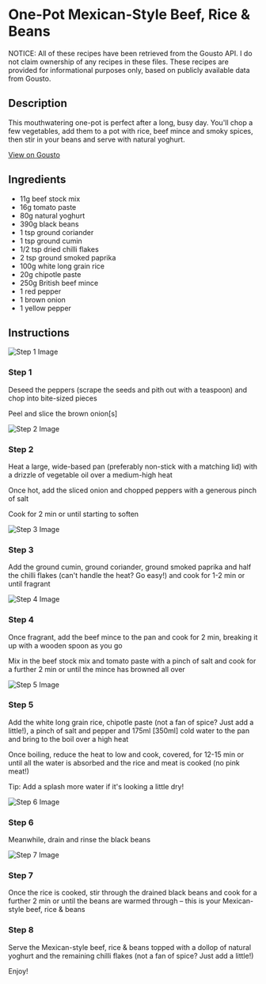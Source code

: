 # One-Pot Mexican-Style Beef, Rice & Beans

NOTICE: All of these recipes have been retrieved from the Gousto API. I do not claim ownership of any recipes in these files. These recipes are provided for informational purposes only, based on publicly available data from Gousto.

## Description

This mouthwatering one-pot is perfect after a long, busy day. You'll chop a few vegetables, add them to a pot with rice, beef mince and smoky spices, then stir in your beans and serve with natural yoghurt. 

[View on Gousto](https://www.gousto.co.uk/recipes/cookbook/one-pot-mexican-beef-rice-beans)

## Ingredients

- 11g beef stock mix
- 16g tomato paste
- 80g natural yoghurt
- 390g black beans
- 1 tsp ground coriander
- 1 tsp ground cumin
- 1/2 tsp dried chilli flakes
- 2 tsp ground smoked paprika
- 100g white long grain rice
- 20g chipotle paste
- 250g British beef mince
- 1 red pepper
- 1 brown onion
- 1 yellow pepper

## Instructions

![Step 1 Image](https://production-media.gousto.co.uk/cms/recipe-step-image/step-1-1641911061617-x200.jpg)

### Step 1

Deseed the peppers (scrape the seeds and pith out with a teaspoon) and chop into bite-sized pieces

Peel and slice the brown onion<span class="text-danger">[s]</span>

![Step 2 Image](https://production-media.gousto.co.uk/cms/recipe-step-image/step-2-1641911068910-x200.jpg)

### Step 2

Heat a large, wide-based pan (preferably non-stick with a matching lid) with a drizzle of vegetable oil over a medium-high heat

Once hot, add the sliced onion<span class="text-danger"> </span>and chopped peppers with a generous pinch of salt

Cook for 2 min or until starting to soften

![Step 3 Image](https://production-media.gousto.co.uk/cms/recipe-step-image/step-3-1641911076919-x200.jpg)

### Step 3

Add the ground cumin, ground coriander, ground smoked paprika and half the chilli flakes (can't handle the heat? Go easy!) and cook for 1-2 min or until fragrant

![Step 4 Image](https://production-media.gousto.co.uk/cms/recipe-step-image/step-4-1641911086116-x200.jpg)

### Step 4

Once fragrant, add the beef mince to the pan and cook for 2 min, breaking it up with a wooden spoon as you go

Mix in the beef stock mix and tomato paste with a pinch of salt and cook for a further 2 min or until the mince has browned all over

![Step 5 Image](https://production-media.gousto.co.uk/cms/recipe-step-image/step-5-1641911094867-x200.jpg)

### Step 5

Add the white long grain rice, chipotle paste (not a fan of spice? Just add a little!), a pinch of salt and pepper and 175ml <span class="text-danger">[350ml]</span> cold water to the pan and bring to the boil over a high heat

Once boiling, reduce the heat to low and cook, covered, for 12-15 min or until all the water is absorbed and the rice and meat is cooked (no pink meat!)

Tip: Add a splash more water if it's looking a little dry!

![Step 6 Image](https://production-media.gousto.co.uk/cms/recipe-step-image/step-6-1641911104691-x200.jpg)

### Step 6

Meanwhile, drain and rinse the black beans

![Step 7 Image](https://production-media.gousto.co.uk/cms/recipe-step-image/step-7-1641911112460-x200.jpg)

### Step 7

Once the rice is cooked, stir through the drained black beans and cook for a further 2 min or until the beans are warmed through – this is your Mexican-style beef, rice & beans

### Step 8

Serve the Mexican-style beef, rice & beans topped with a dollop of natural yoghurt and the remaining chilli flakes (not a fan of spice? Just add a little!)

Enjoy!

